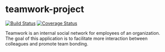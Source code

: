 # teamwork-project

[![Build Status](https://travis-ci.org/alexzender45/teamwork-project.svg?branch=develop)](https://travis-ci.org/alexzender45/teamwork-project) [![Coverage Status](https://coveralls.io/repos/github/alexzender45/teamwork-project/badge.png)](https://coveralls.io/github/alexzender45/teamwork-project?branch=develop)

Teamwork is an internal social network for employees of an organization. The goal of this application is to facilitate more interaction between colleagues and promote team bonding.
